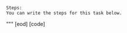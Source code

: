 
    Steps:
    You can write the steps for this task below.
"""
[eod] [code]































































































































































































































































































































































































































































































































































































